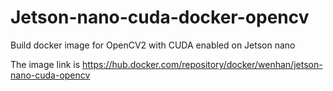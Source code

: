 # Jetson-nano-cuda-docker-opencv
Build docker image for OpenCV2 with CUDA enabled on Jetson nano

The image link is https://hub.docker.com/repository/docker/wenhan/jetson-nano-cuda-opencv
